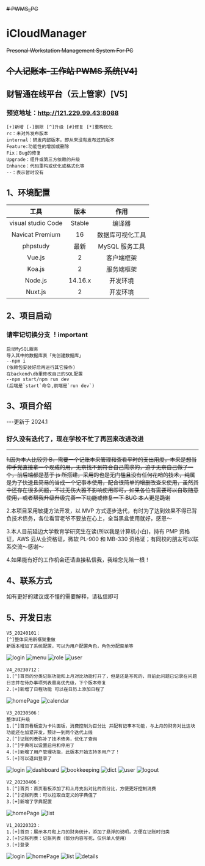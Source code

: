 <!--
 * @Author: ZhangXiaolu
 * @Date: 2022-11-03 10:12:38
 * @LastEditTime: 2022-07-29 10:12:38
 * @LastEditors: ZhangXiaolu
 * @FilePath: personal-workstation\README.md
-->

~~# PWMS_PC~~

# iCloudManager

~~Presonal Workstation Management System For PC~~

## ~~个人记账本-工作站 PWMS 系统[V4]~~

## 财智通在线平台（云上管家）[V5]

### 预览地址：http://121.229.99.43:8088

```
[+]新增 [-]删除 [^]升级 [#]修复 [*]重构优化
rc：未对外发布版本
internal：研发内部版本。即从来没有发布过的版本
Feature:功能性的增加或删除
Fix：Bug的修复
Upgrade：组件或第三方依赖的升级
Enhance：代码重构或优化或格式化等
--：表示暂时没有
```

## 1、环境配置

|        工具        |  版本   |       作用       |
| :----------------: | :-----: | :--------------: |
| visual studio Code | Stable  |      编译器      |
|  Navicat Premium   |   16    | 数据库可视化工具 |
|      phpstudy      |  最新   |  MySQL 服务工具  |
|       Vue.js       |    2    |    客户端框架    |
|       Koa.js       |    2    |    服务端框架    |
|      Node.js       | 14.16.x |     开发环境     |
|      Nuxt.js       |    2    |     开发环境     |

## 2、项目启动

### 请牢记切换分支 ！important

```
启动MySQL服务
导入其中的数据库表「先创建数据库」
--npm i
(依赖包安装好后再进行其它操作)
在backend\db里修改自己的SQL配置
--npm start/npm run dev
(后端是`start`命令,前端是`run dev`)
```

## 3、项目介绍

---更新于 2024.1

### 好久没有迭代了，现在学校不忙了再回来改进改进

---

~~1.因为本人比较穷 B，需要一个记账本来管理和查看平时的支出用度，本来是想当伸手党直接拿一个现成的用，无奈找不到符合自己需求的，迫于无奈自己做了一个，前后端都是基于 js 所搭建，采用的也是无门槛且没有任何花哨的技术，纯属是为了快速且简易的当成一个记事本使用，配合很简单的增删改查来使用，虽然其中还存在很多问题，不过无伤大雅不影响使用即可，如果各位有需要可以自取随意使用，或者帮我升级升级完善一下功能或修复一下 BUG 本人更是跪谢~~

2.本项目采用敏捷方法开发，以 MVP 方式逐步迭代，有时为了达到效果不得已背负技术债务，各位看官老爷不要放在心上，全当黑盒使用就好，感恩～

3.本人目前延边大学教育学研究生在读(所以我是计算机小白)，持有 PMP 资格证，AWS 云从业资格证，微软 PL-900 和 MB-330 资格证；有同校的朋友可以联系交流～感谢～

4.如果能有好的工作机会还请直接私信我，我给您先陪一根！

## 4、联系方式

如有更好的建议或不懂的需要解释，请私信即可

## 5、开发日志

```
V5_20240101：
[^]整体采用新框架重做
新版本增加了系统配置，可以为用户配置角色，角色分配菜单等
```

![login](assets/V5_20240101/login.jpeg)
![menu](assets/V5_20240101/menu.jpeg)
![role](assets/V5_20240101/role.jpeg)
![user](assets/V5_20240101/user.jpeg)

```
V4_20230712：
1.[^]首页的分类记账功能和上月对比功能打开了，但是还是写死的，目前此问题已记录在问题日志并在待办事项列表最高优先级，下个版本修复
2.[+]新增了日程功能 可以在日历上添加日程了
```

![homePage](assets/V4_20230712/homePage.jpeg)
![calendar](assets/V4_20230712/calendar.jpeg)

```
V3_20230506：
整体UI升级
1.[^]首页看板变为卡片面板，消费控制为百分比 并配有记事本功能，与上月的财务对比这块功能还在加紧开发，预计一到两个迭代上线
2.[^]记账列表弥补了技术债务，优化了查询
3.[^]字典可以设置启用和停用了
4.[+]新增了用户管理功能，此版本开始支持多用户了！
5.[+]可以退出登录了
```

![login](assets/V3_20230506/login.jpeg)
![dashboard](assets/V3_20230506/dashboard.jpeg)
![bookkeeping](assets/V3_20230506/bookkeeping.jpeg)
![dict](assets/V3_20230506/dict.jpeg)
![user](assets/V3_20230506/user.jpeg)
![logout](assets/V3_20230506/logout.jpeg)

```
V2_20230406：
1.[^]首页：首页看板添加了和上月支出对比的百分比，方便更好控制消费
2.[^]记账列表：可以拉取自定义的字典值了
3.[+]新增了字典配置
```

![homePage](assets/V2_20230406/homePage.jpeg)
![list](assets/V2_20230406/dict.jpeg)

```
V1_20220323：
1.[+]首页：展示本月和上月的财务统计，添加了悬浮的说明，方便在记账时归类
2.[+]记账列表：记账列表（部分内容写死，仅供单人使用）
3.[+]登录
```

![login](assets/V1_20220323/login.jpeg)
![homePage](assets/V1_20220323/homePage.jpeg)
![list](assets/V1_20220323/list.jpeg)
![details](assets/V1_20220323/details.jpeg)
